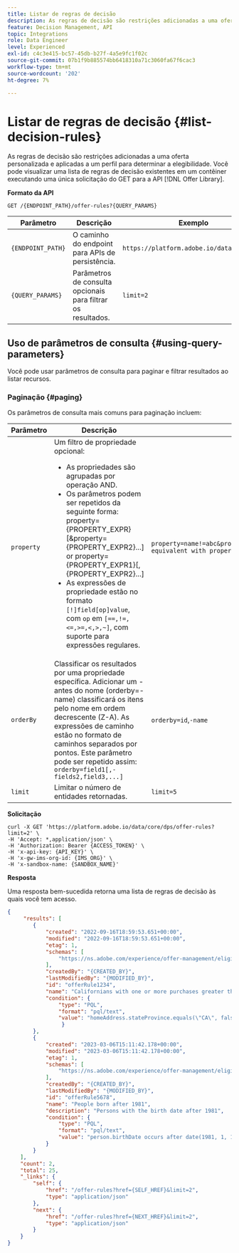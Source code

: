 ```yaml
---
title: Listar de regras de decisão
description: As regras de decisão são restrições adicionadas a uma oferta personalizada e aplicadas a um perfil para determinar a elegibilidade.
feature: Decision Management, API
topic: Integrations
role: Data Engineer
level: Experienced
exl-id: c4c3e415-bc57-45db-b27f-4a5e9fc1f02c
source-git-commit: 07b1f9b885574bb6418310a71c3060fa67f6cac3
workflow-type: tm+mt
source-wordcount: '202'
ht-degree: 7%

---
```


# Listar de regras de decisão {#list-decision-rules}

As regras de decisão são restrições adicionadas a uma oferta personalizada e aplicadas a um perfil para determinar a elegibilidade. Você pode visualizar uma lista de regras de decisão existentes em um contêiner executando uma única solicitação do GET para a API [!DNL Offer Library].

**Formato da API**

```http
GET /{ENDPOINT_PATH}/offer-rules?{QUERY_PARAMS}
```

| Parâmetro | Descrição | Exemplo |
| --------- | ----------- | ------- |
| `{ENDPOINT_PATH}` | O caminho do endpoint para APIs de persistência. | `https://platform.adobe.io/data/core/dps` |
| `{QUERY_PARAMS}` | Parâmetros de consulta opcionais para filtrar os resultados. | `limit=2` |

## Uso de parâmetros de consulta {#using-query-parameters}

Você pode usar parâmetros de consulta para paginar e filtrar resultados ao listar recursos.

### Paginação {#paging}

Os parâmetros de consulta mais comuns para paginação incluem:

| Parâmetro | Descrição | Exemplo |
| --------- | ----------- | ------- |
| `property` | Um filtro de propriedade opcional: <ul><li>As propriedades são agrupadas por operação AND.</li><li>Os parâmetros podem ser repetidos da seguinte forma: property={PROPERTY_EXPR}[&amp;property={PROPERTY_EXPR2}...] or property={PROPERTY_EXPR1}[,{PROPERTY_EXPR2}...]</li><li>As expressões de propriedade estão no formato `[!]field[op]value`, com `op` em `[==,!=,<=,>=,<,>,~]`, com suporte para expressões regulares.</li></ul> | `property=name!=abc&property=id~.*1234.*&property=description equivalent with property=name!=abc,id~.*1234.*,description.` |
| `orderBy` | Classificar os resultados por uma propriedade específica. Adicionar um - antes do nome (orderby=-name) classificará os itens pelo nome em ordem decrescente (Z-A). As expressões de caminho estão no formato de caminhos separados por pontos. Este parâmetro pode ser repetido assim: `orderby=field1[,-fields2,field3,...]` | `orderby=id`,`-name` |
| `limit` | Limitar o número de entidades retornadas. | `limit=5` |

**Solicitação**

```shell
curl -X GET 'https://platform.adobe.io/data/core/dps/offer-rules?limit=2' \
-H 'Accept: *,application/json' \
-H 'Authorization: Bearer {ACCESS_TOKEN}' \
-H 'x-api-key: {API_KEY}' \
-H 'x-gw-ims-org-id: {IMS_ORG}' \
-H 'x-sandbox-name: {SANDBOX_NAME}'
```

**Resposta**

Uma resposta bem-sucedida retorna uma lista de regras de decisão às quais você tem acesso.

```json
{
     "results": [
        {
            "created": "2022-09-16T18:59:53.651+00:00",
            "modified": "2022-09-16T18:59:53.651+00:00",
            "etag": 1,
            "schemas": [
                "https://ns.adobe.com/experience/offer-management/eligibility-rule;version=0.3"
            ],
            "createdBy": "{CREATED_BY}",
            "lastModifiedBy": "{MODIFIED_BY}",
            "id": "offerRule1234",
            "name": "Californians with one or more purchases greater than $1000",
            "condition": {
                "type": "PQL",
                "format": "pql/text",
                "value": "homeAddress.stateProvince.equals(\"CA\", false) and (select var1 from xEvent where var1.eventType.equals(\"purchase\", true) and (var1.commerce.order.priceTotal = 1000.0 and var1.commerce.order.currencyCode.equals(\"USD\", false)))"
                 }
        },
        {
            "created": "2023-03-06T15:11:42.178+00:00",
            "modified": "2023-03-06T15:11:42.178+00:00",
            "etag": 1,
            "schemas": [
                "https://ns.adobe.com/experience/offer-management/eligibility-rule;version=0.3"
            ],
            "createdBy": "{CREATED_BY}",
            "lastModifiedBy": "{MODIFIED_BY}",
            "id": "offerRule5678",
            "name": "People born after 1981",
            "description": "Persons with the birth date after 1981",
            "condition": {
                "type": "PQL",
                "format": "pql/text",
                "value": "person.birthDate occurs after date(1981, 1, 1)"
            }
        }
    ],
    "count": 2,
    "total": 25,
    "_links": {
        "self": {
            "href": "/offer-rules?href={SELF_HREF}&limit=2",
            "type": "application/json"
        },
        "next": {
            "href": "/offer-rules?href={NEXT_HREF}&limit=2",
            "type": "application/json"
        }
    }
}
```
